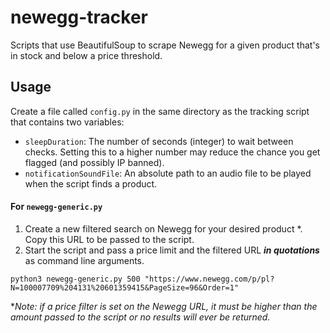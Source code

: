 # newegg-tracker
Scripts that use BeautifulSoup to scrape Newegg for a given product that's in stock and below a price threshold.

## Usage
Create a file called `config.py` in the same directory as the tracking script that contains two variables: 
- `sleepDuration`: The number of seconds (integer) to wait between checks. Setting this to a higher number may reduce the chance you get flagged (and possibly IP banned).
- `notificationSoundFile`: An absolute path to an audio file to be played when the script finds a product. 

#### For `newegg-generic.py`
1. Create a new filtered search on Newegg for your desired product *. Copy this URL to be passed to the script.
2. Start the script and pass a price limit and the filtered URL ***in quotations*** as command line arguments.

`python3 newegg-generic.py 500 "https://www.newegg.com/p/pl?N=100007709%204131%20601359415&PageSize=96&Order=1"`

**Note: if a price filter is set on the Newegg URL, it must be higher than the amount passed to the script or no results will ever be returned.*